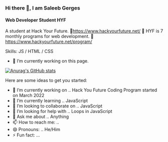 ### Hi there 👋, I am Saleeb Gerges
#### Web Developer Student HYF
A student at Hack Your Future. 🔗https://www.hackyourfuture.net/ 👋
HYF is 7 monthly programs for web development. 🔗 https://www.hackyourfuture.net/program/

Skills:  JS / HTML / CSS

- 🔭 I’m currently working on this page. 


[![Anurag's GitHub stats](https://github-readme-stats.vercel.app/api?username=SaleebGerges)](https://github.com/anuraghazra/github-readme-stats)

Here are some ideas to get you started:

- 🔭 I’m currently working on .. Hack You Future Coding Program started on March 2022
- 🌱 I’m currently learning .. JavaScript
- 👯 I’m looking to collaborate on .. JavaScript
- 🤔 I’m looking for help with .. Loops in JavaScript
- 💬 Ask me about .. Anything
- 📫 How to reach me: .. 
- 😄 Pronouns: .. He/Him
- ⚡ Fun fact: ...
